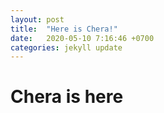 ```yaml
---
layout: post
title:  "Here is Chera!"
date:   2020-05-10 7:16:46 +0700
categories: jekyll update
---
```


# Chera is here